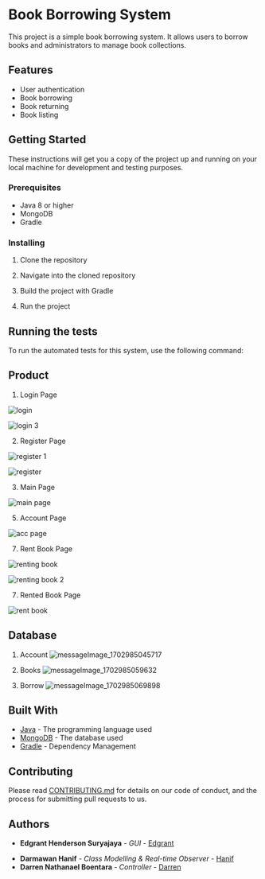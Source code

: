 # Book Borrowing System

This project is a simple book borrowing system. It allows users to borrow books and administrators to manage book collections.

## Features

- User authentication
- Book borrowing
- Book returning
- Book listing

## Getting Started

These instructions will get you a copy of the project up and running on your local machine for development and testing purposes.

### Prerequisites

- Java 8 or higher
- MongoDB
- Gradle

### Installing

1. Clone the repository

2. Navigate into the cloned repository

3. Build the project with Gradle

4. Run the project

## Running the tests

To run the automated tests for this system, use the following command:

## Product

1. Login Page

![login](https://github.com/EdgrantHS/PA-PBO/assets/144258090/e374024f-6140-4a85-bce2-fefa252e8a40)

![login 3](https://github.com/EdgrantHS/PA-PBO/assets/144258090/3b027737-3180-41f1-aa95-00ac3f7fd430)

2. Register Page

![register 1](https://github.com/EdgrantHS/PA-PBO/assets/144258090/6c375ce2-9148-4da5-bc01-f09f72cecb63)

![register](https://github.com/EdgrantHS/PA-PBO/assets/144258090/658ee575-2bce-414e-9d06-523a23a20267)

3. Main Page

![main page](https://github.com/EdgrantHS/PA-PBO/assets/144258090/71f0e300-723d-4a79-81e2-8903daa8deb8)

5. Account Page

![acc page](https://github.com/EdgrantHS/PA-PBO/assets/144258090/2062ca99-188a-4d76-be8f-1a80b20d98da)

7. Rent Book Page

![renting book](https://github.com/EdgrantHS/PA-PBO/assets/144258090/a743136b-93e0-41ab-a45c-ad08f61c8894)

![renting book 2](https://github.com/EdgrantHS/PA-PBO/assets/144258090/9df0e4d0-8133-454f-9910-893d92f2e17f)

7. Rented Book Page

![rent book](https://github.com/EdgrantHS/PA-PBO/assets/144258090/1137f652-b29d-407b-ae31-250b03fdea51)

## Database

1. Account
![messageImage_1702985045717](https://github.com/EdgrantHS/PA-PBO/assets/144258090/cc4b5306-96ce-4d42-993e-797c74e07553)

2. Books
![messageImage_1702985059632](https://github.com/EdgrantHS/PA-PBO/assets/144258090/b1be6589-9839-40de-a435-067756f9a99c)

3. Borrow
![messageImage_1702985069898](https://github.com/EdgrantHS/PA-PBO/assets/144258090/bf7ce70d-33c0-4298-8c6c-8795a786ac95)

## Built With

- [Java](https://www.java.com) - The programming language used
- [MongoDB](https://www.mongodb.com) - The database used
- [Gradle](https://gradle.org) - Dependency Management

## Contributing

Please read [CONTRIBUTING.md](https://gist.github.com/yourusername/yourcontributingmdlink) for details on our code of conduct, and the process for submitting pull requests to us.

## Authors

- **Edgrant Henderson Suryajaya** - *GUI* - [Edgrant](https://github.com/edgrantH)
<!-- - **Edgrant Henderson Suryajaya** - *GUI* - [Edgrant](https://github.com/edgrantH)
- **Edgrant Henderson Suryajaya** - *GUI* - [Edgrant](https://github.com/edgrantH)
- **Edgrant Henderson Suryajaya** - *GUI* - [Edgrant](https://github.com/edgrantH) -->
- **Darmawan Hanif** - *Class Modelling & Real-time Observer* - [Hanif](https://github.com/drmwnhnf)
- **Darren Nathanael Boentara** - *Controller* - [Darren](https://github.com/DarrenNathanaelB)
